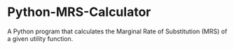 # Python-MRS-Calculator
A Python program that calculates the Marginal Rate of Substitution (MRS) of a given utility function.
